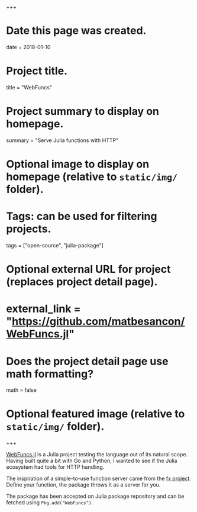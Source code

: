+++
# Date this page was created.
date = 2018-01-10

# Project title.
title = "WebFuncs"

# Project summary to display on homepage.
summary = "Serve Julia functions with HTTP"

# Optional image to display on homepage (relative to `static/img/` folder).

# Tags: can be used for filtering projects.
tags = ["open-source", "julia-package"]

# Optional external URL for project (replaces project detail page).
# external_link = "https://github.com/matbesancon/WebFuncs.jl"

# Does the project detail page use math formatting?
math = false

# Optional featured image (relative to `static/img/` folder).

+++

[WebFuncs.jl](https://github.com/matbesancon/WebFuncs.jl) is a Julia project testing the language out of its natural
scope. Having built quite a bit with Go and Python, I wanted to see if
the Julia ecosystem had tools for HTTP handling.

The inspiration of a simple-to-use function server came from the
[fx project](https://github.com/metrue/fx). Define your function, the
package throws it as a server for you.

The package has been accepted on Julia package repository and can be fetched
using `Pkg.add("WebFuncs")`.
